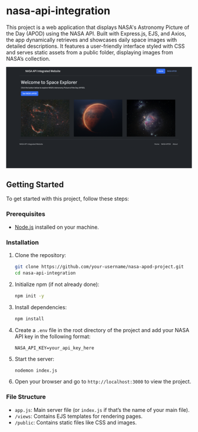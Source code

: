 # nasa-api-integration
This project is a web application that displays NASA's Astronomy Picture of the Day (APOD) using the NASA API. Built with Express.js, EJS, and Axios, the app dynamically retrieves and showcases daily space images with detailed descriptions. It features a user-friendly interface styled with CSS and serves static assets from a public folder, displaying images from NASA’s collection.

![Preview of my website](home.png)

## Getting Started

To get started with this project, follow these steps:

### Prerequisites

- [Node.js](https://nodejs.org/) installed on your machine.

### Installation

1. Clone the repository:

    ```bash
    git clone https://github.com/your-username/nasa-apod-project.git
    cd nasa-api-integration
    ```

2. Initialize npm (if not already done):

    ```bash
    npm init -y
    ```

3. Install dependencies:

    ```bash
    npm install
    ```

4. Create a `.env` file in the root directory of the project and add your NASA API key in the following format:

    ```
    NASA_API_KEY=your_api_key_here
    ```

5. Start the server:

    ```bash
    nodemon index.js
    ```

6. Open your browser and go to `http://localhost:3000` to view the project.

### File Structure

- `app.js`: Main server file (or `index.js` if that’s the name of your main file).
- `/views`: Contains EJS templates for rendering pages.
- `/public`: Contains static files like CSS and images.
